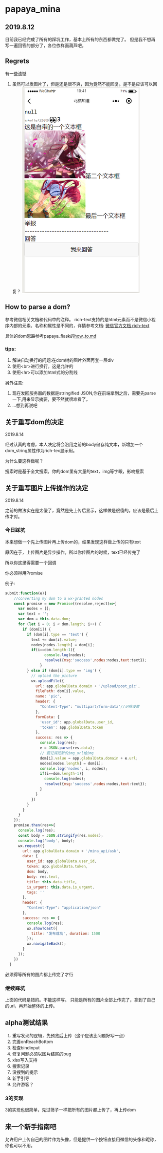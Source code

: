 # papaya_mina



## 2019.8.12
目前我已经完成了所有的踩坑工作，基本上所有的东西都做完了。
但是我不想再写一遍回答的部分了，各位依样画葫芦吧。

## Regrets
有一些遗憾

1. 虽然可以发图片了，但是还是很不爽，因为竟然不能回复。是不是应该可以回复？
![一张还算能看的示意图](demo.png)



## How to parse a dom?
参考微信相关文档和代码中的注释。
rich-text支持的是html元素而不是微信小程序内部的元素，名称和属性是不同的，详情参考文档:
[微信官方文档 rich-text](https://developers.weixin.qq.com/miniprogram/dev/component/rich-text.html)

具体的dom思路参考papaya_flask的[how_to.md](https://github.com/holazzer/papaya_flask/blob/v1/how_to.md)


### tips:
1. 解决自动换行的问题:在dom树的图片外面再套一层div
2. 使用\<br>进行换行，这是允许的
3. 使用\<hr>可以添加html式的分割线







另外注意:
1. 现在发回服务器的数据是stringified JSON,你在前端拿到之后，需要先parse一下,用来显示摘要，要不然就很难看了。
2. ...想到再说吧


## 关于重写dom的决定
2019.8.14

经过认真的考虑，本人决定将会沿用之前的body储存纯文本，新增加一个dom_string属性作为rich-tex显示用。


为什么要这样做呢？

搜索时是基于全文搜索，你的dom里有大量的text，img等字眼，影响搜索



## 关于重写图片上传操作的决定
2019.8.14

之前的做法实在是太傻了，竟然是先上传后显示，这样做是很傻的。应该是最后上传才对。


### 今日踩坑

本来想做一个先上传图片再上传dom的，结果发现这样做上传的只有text

原因在于，上传图片是异步操作，所以你传图片的时候，text已经传完了

所以你这里得需要一个回调


你必须得用Promise

例子:

```js
submit:function(e){
    //converting my dom to a wx-granted nodes
    const promise = new Promise((resolve,reject)=>{
      var nodes = [];
      var text = '';
      var dom = this.data.dom;
      for (let i = 0; i < dom.length; i++) {
        if (dom[i]) {
          if (dom[i].type == 'text') {
            text += dom[i].value;
            nodes[nodes.length] = dom[i];
            if(i==dom.length-1){
                  console.log(nodes);
                  resolve({msg:'success',nodes:nodes,text:text});
                }
          } else if (dom[i].type == 'img') {
            // upload the picture
            wx.uploadFile({
              url: app.globalData.domain + '/upload/post_pic',
              filePath: dom[i].value,
              name: 'pic',
              header: {
                "Content-Type": "multipart/form-data"//记得设置
              },
              formData: {
                'user_id': app.globalData.user_id,
                'token': app.globalData.token
              },
              success: res => {
                console.log(res);
                e = JSON.parse(res.data);
                // 要记得把新的img_url给img
                dom[i].value = app.globalData.domain + e.url;
                nodes[nodes.length] = dom[i];
                console.log('nodes', i, nodes);
                if(i==dom.length-1){
                  console.log(nodes);
                  resolve({msg:'success',nodes:nodes,text:text});
                }
              }
            })
          }
        }
      }
    });
    promise.then(res=>{
      console.log(res);
      const body = JSON.stringify(res.nodes);
      console.log('body', body);
      wx.request({
        url: app.globalData.domain + '/mina_api/ask',
        data: {
          user_id: app.globalData.user_id,
          token: app.globalData.token,
          dom: body,
          body: res.text,
          title: this.data.title,
          is_urgent: this.data.is_urgent,
          tags: ''
        },
        header: {
          "Content-Type": "application/json"
        },
        success: res => {
          console.log(res);
          wx.showToast({
            title: '发布成功', duration: 1500
          });
          wx.navigateBack();
        }
      });
    })
  }
```
必须得等所有的图片都上传完了才行



### 继续踩坑
上面的代码是错的。不能这样写。
只能是所有的图片全部上传完了，拿到了自己的url，再开始整体的上传。




## alpha测试结果

1. 重写发现的逻辑，先预览后上传（这个应该比问题好写一点）
2. 完善onReachBottom
3. 检查bindinput
4. 修复问题必须以图片结尾的bug
5. xlsx写入支持
6. 搜索记录
7. 没搜到的提示
8. 新手引导
9. 允许游客？

### 3的实现

3的实现也很简单，先过筛子一样把所有的图片都上传了，再上传dom



## 来一个新手指南吧

允许用户上传自己的图片作为头像，但是提供一个按钮直接用微信的头像和昵称，你也可以不用。

